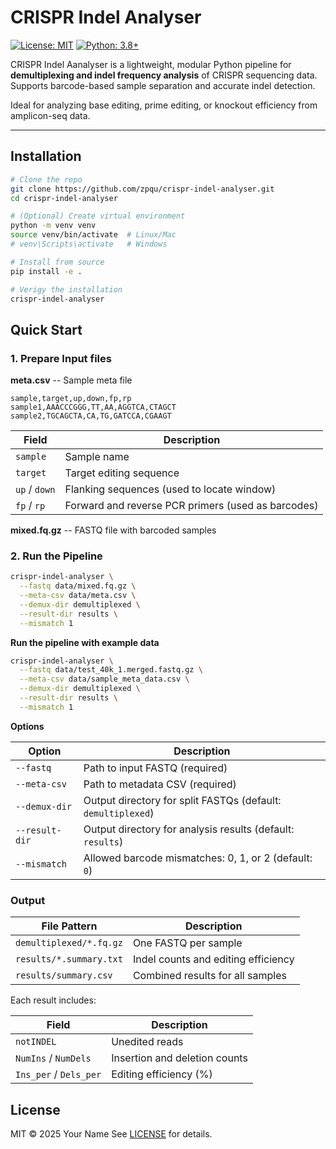 # CRISPR Indel Analyser

[![License: MIT](https://img.shields.io/badge/License-MIT-yellow.svg)](LICENSE)
[![Python: 3.8+](https://img.shields.io/badge/Python-3.8%2B-blue)](https://www.python.org)

CRISPR Indel Aanalyser is a lightweight, modular Python pipeline for **demultiplexing and indel frequency analysis** of CRISPR sequencing data. Supports barcode-based sample separation and accurate indel detection.

Ideal for analyzing base editing, prime editing, or knockout efficiency from amplicon-seq data.

---

## Installation

```bash
# Clone the repo
git clone https://github.com/zpqu/crispr-indel-analyser.git
cd crispr-indel-analyser

# (Optional) Create virtual environment
python -m venv venv
source venv/bin/activate  # Linux/Mac
# venv\Scripts\activate   # Windows

# Install from source
pip install -e .

# Verigy the installation
crispr-indel-analyser
```

## Quick Start

### 1. Prepare Input files

**meta.csv** -- Sample meta file

```csv
sample,target,up,down,fp,rp
sample1,AAACCCGGG,TT,AA,AGGTCA,CTAGCT
sample2,TGCAGCTA,CA,TG,GATCCA,CGAAGT
```

| Field | Description |
|-------|-------------|
| `sample` | Sample name |
| `target` | Target editing sequence |
| `up` / `down` | Flanking sequences (used to locate window) |
| `fp` / `rp` | Forward and reverse PCR primers (used as barcodes) |

**mixed.fq.gz** -- FASTQ file with barcoded samples

### 2. Run the Pipeline

```bash
crispr-indel-analyser \
  --fastq data/mixed.fq.gz \
  --meta-csv data/meta.csv \
  --demux-dir demultiplexed \
  --result-dir results \
  --mismatch 1
```

**Run the pipeline with example data**

```bash
crispr-indel-analyser \
  --fastq data/test_40k_1.merged.fastq.gz \
  --meta-csv data/sample_meta_data.csv \
  --demux-dir demultiplexed \
  --result-dir results \
  --mismatch 1
```

**Options**

| Option | Description |
|--------|-------------|
| `--fastq` | Path to input FASTQ (required) |
| `--meta-csv` | Path to metadata CSV (required) |
| `--demux-dir` | Output directory for split FASTQs (default: `demultiplexed`) |
| `--result-dir` | Output directory for analysis results (default: `results`) |
| `--mismatch` | Allowed barcode mismatches: 0, 1, or 2 (default: `0`) |

### Output

| File Pattern | Description |
|--------------|-------------|
| `demultiplexed/*.fq.gz` | One FASTQ per sample |
| `results/*.summary.txt` | Indel counts and editing efficiency |
| `results/summary.csv` | Combined results for all samples |

Each result includes:

| Field | Description |
|-------|-------------|
| `notINDEL` | Unedited reads |
| `NumIns` / `NumDels` | Insertion and deletion counts |
| `Ins_per` / `Dels_per` | Editing efficiency (%) |

## License
MIT © 2025 Your Name
See [LICENSE](LICENSE) for details.
